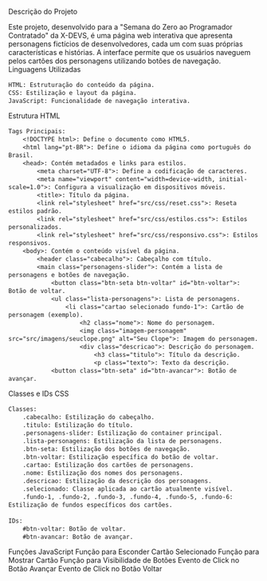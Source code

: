 Descrição do Projeto

Este projeto, desenvolvido para a "Semana do Zero ao Programador Contratado" da X-DEVS, é uma página web interativa que apresenta personagens fictícios de desenvolvedores, cada um com suas próprias características e histórias. A interface permite que os usuários naveguem pelos cartões dos personagens utilizando botões de navegação.
Linguagens Utilizadas

    HTML: Estruturação do conteúdo da página.
    CSS: Estilização e layout da página.
    JavaScript: Funcionalidade de navegação interativa.

Estrutura HTML

    Tags Principais:
        <!DOCTYPE html>: Define o documento como HTML5.
        <html lang="pt-BR">: Define o idioma da página como português do Brasil.
        <head>: Contém metadados e links para estilos.
            <meta charset="UTF-8">: Define a codificação de caracteres.
            <meta name="viewport" content="width=device-width, initial-scale=1.0">: Configura a visualização em dispositivos móveis.
            <title>: Título da página.
            <link rel="stylesheet" href="src/css/reset.css">: Reseta estilos padrão.
            <link rel="stylesheet" href="src/css/estilos.css">: Estilos personalizados.
            <link rel="stylesheet" href="src/css/responsivo.css">: Estilos responsivos.
        <body>: Contém o conteúdo visível da página.
            <header class="cabecalho">: Cabeçalho com título.
            <main class="personagens-slider">: Contém a lista de personagens e botões de navegação.
                <button class="btn-seta btn-voltar" id="btn-voltar">: Botão de voltar.
                <ul class="lista-personagens">: Lista de personagens.
                    <li class="cartao selecionado fundo-1">: Cartão de personagem (exemplo).
                        <h2 class="nome">: Nome do personagem.
                        <img class="imagem-personagem" src="src/imagens/seuclope.png" alt="Seu Clope">: Imagem do personagem.
                        <div class="descricao">: Descrição do personagem.
                            <h3 class="titulo">: Título da descrição.
                            <p class="texto">: Texto da descrição.
                <button class="btn-seta" id="btn-avancar">: Botão de avançar.

Classes e IDs CSS

    Classes:
        .cabecalho: Estilização do cabeçalho.
        .titulo: Estilização do título.
        .personagens-slider: Estilização do container principal.
        .lista-personagens: Estilização da lista de personagens.
        .btn-seta: Estilização dos botões de navegação.
        .btn-voltar: Estilização específica do botão de voltar.
        .cartao: Estilização dos cartões de personagens.
        .nome: Estilização dos nomes dos personagens.
        .descricao: Estilização da descrição dos personagens.
        .selecionado: Classe aplicada ao cartão atualmente visível.
        .fundo-1, .fundo-2, .fundo-3, .fundo-4, .fundo-5, .fundo-6: Estilização de fundos específicos dos cartões.

    IDs:
        #btn-voltar: Botão de voltar.
        #btn-avancar: Botão de avançar.

Funções JavaScript
    Função para Esconder Cartão Selecionado
    Função para Mostrar Cartão
    Função para Visibilidade de Botões
    Evento de Click no Botão Avançar
    Evento de Click no Botão Voltar
